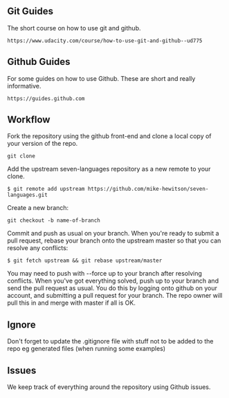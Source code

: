 ## Git Guides

The short course on how to use git and github.
```
https://www.udacity.com/course/how-to-use-git-and-github--ud775
```

## Github Guides

For some guides on how to use Github. These are short and really informative.
```
https://guides.github.com
```

## Workflow

Fork the repository using the github front-end and clone a local copy of your version of the repo.
```
git clone
```
Add the upstream seven-languages repository as a new remote to your clone.
```
$ git remote add upstream https://github.com/mike-hewitson/seven-languages.git
```
Create a new branch:
```
git checkout -b name-of-branch
```
Commit and push as usual on your branch.
When you're ready to submit a pull request, rebase your branch onto the upstream master so that you can resolve any conflicts:
```
$ git fetch upstream && git rebase upstream/master
```
You may need to push with --force up to your branch after resolving conflicts.
When you've got everything solved, push up to your branch and send the pull request as usual. You do this by logging onto github on your account, and submitting a pull request for your branch. The repo owner will pull this in and merge with master if all is OK.

## Ignore

Don't forget to update the .gitignore file with stuff not to be added to the repo eg generated files (when running some examples)

## Issues
We keep track of everything around the repository using Github issues.
